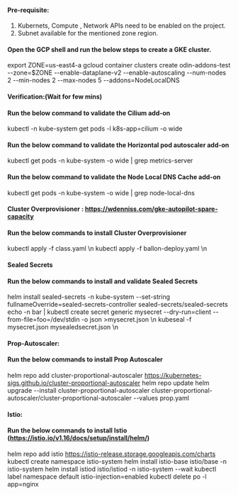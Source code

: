 #### Pre-requisite:
1. Kubernets, Compute , Network APIs need to be enabled on the project.
2. Subnet available for the mentioned zone region.

#### Open the GCP shell and run the below steps to create a GKE cluster.

export ZONE=us-east4-a
gcloud container clusters create odin-addons-test --zone=$ZONE --enable-dataplane-v2 --enable-autoscaling --num-nodes 2 --min-nodes 2 --max-nodes 5 --addons=NodeLocalDNS

#### Verification:(Wait for few mins)
#### Run the below command to validate the Cilium add-on
kubectl -n kube-system get pods -l k8s-app=cilium -o wide

#### Run the below command to validate the Horizontal pod autoscaler add-on
kubectl get pods -n kube-system -o wide | grep metrics-server

#### Run the below command to validate the Node Local DNS Cache add-on
kubectl get pods -n kube-system -o wide | grep node-local-dns

#### Cluster Overprovisioner : https://wdenniss.com/gke-autopilot-spare-capacity
#### Run the below commands to install Cluster Overprovisioner

kubectl apply -f class.yaml \n
kubectl apply -f ballon-deploy.yaml \n

#### Sealed Secrets
#### Run the below commands to install and validate Sealed Secrets
helm install sealed-secrets -n kube-system --set-string fullnameOverride=sealed-secrets-controller sealed-secrets/sealed-secrets<br>
echo -n bar | kubectl create secret generic mysecret --dry-run=client --from-file=foo=/dev/stdin -o json >mysecret.json \n
kubeseal -f mysecret.json mysealedsecret.json \n

#### Prop-Autoscaler: 
#### Run the below commands to install Prop Autoscaler
helm repo add cluster-proportional-autoscaler https://kubernetes-sigs.github.io/cluster-proportional-autoscaler
helm repo update
helm upgrade --install cluster-proportional-autoscaler cluster-proportional-autoscaler/cluster-proportional-autoscaler --values prop.yaml

#### Istio: 
#### Run the below commands to install Istio (https://istio.io/v1.16/docs/setup/install/helm/)
helm repo add istio https://istio-release.storage.googleapis.com/charts
kubectl create namespace istio-system
helm install istio-base istio/base -n istio-system
helm install istiod istio/istiod -n istio-system --wait
kubectl label namespace default istio-injection=enabled
kubectl delete po -l app=nginx

